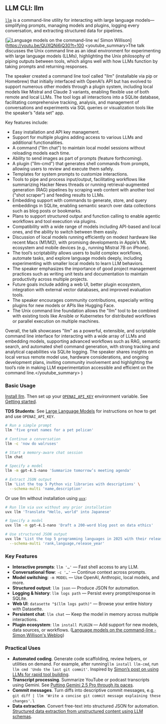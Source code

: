## LLM CLI: llm

[`llm`](https://pypi.org/project/llm) is a command-line utility for interacting with large language models—simplifying prompts, managing models and plugins, logging every conversation, and extracting structured data for pipelines.

[![Language models on the command-line w/ Simon Willison](https://i.ytimg.com/vi_webp/QUXQNi6jQ30/sddefault.webp)](https://youtu.be/QUXQNi6jQ30?t=100
<youtube_summary>The talk discusses the Unix command line as an ideal environment for experimenting with large language models (LLMs), highlighting the Unix philosophy of piping outputs between tools, which aligns well with how LLMs function by taking prompts and returning responses.

The speaker created a command line tool called "llm" (installable via pip or Homebrew) that initially interfaced with OpenAI’s API but has evolved to support numerous other models through a plugin system, including local models like Mistral and Claude 3 variants, enabling flexible use of both remote and local LLMs. The tool logs all interactions into a SQLite database, facilitating comprehensive tracking, analysis, and management of conversations and experiments via SQL queries or visualization tools like the speaker’s "data set" app.

Key features include:
- Easy installation and API key management.
- Support for multiple plugins adding access to various LLMs and additional functionalities.
- A command ("llm chat") to maintain local model sessions without reloading models each time.
- Ability to send images as part of prompts (feature forthcoming).
- A plugin ("llm-cmd") that generates shell commands from prompts, allowing users to review and execute them safely.
- Templates for system prompts to customize interactions.
- Tools to pipe and process input/output, facilitating workflows like summarizing Hacker News threads or running retrieval-augmented generation (RAG) pipelines by scraping web content with another tool ("shot scraper") and feeding results to LLMs.
- Embedding support with commands to generate, store, and query embeddings in SQLite, enabling semantic search over data collections such as blog posts or bookmarks.
- Plans to support structured output and function calling to enable agentic workflows and tool execution via plugins.
- Compatibility with a wide range of models including API-based and local ones, and the ability to switch between them easily.
- Discussion of local models running efficiently on modest hardware like recent Macs (M1/M2), with promising developments in Apple’s ML ecosystem and mobile devices (e.g., running Mistral 7B on iPhone).
- The tool’s scriptability allows users to build complex workflows, automate tasks, and explore language models deeply, including experimenting with smaller local models to learn LLM behaviors.
- The speaker emphasizes the importance of good project management practices such as writing unit tests and documentation to maintain productivity across multiple projects.
- Future goals include adding a web UI, better plugin ecosystem, integration with external vector databases, and improved evaluation tools.
- The speaker encourages community contributions, especially writing plugins for new models or APIs like Hugging Face.
- The Unix command line foundation allows the "llm" tool to be combined with existing tools like Ansible or Kubernetes for distributed workflows or parallel execution on multiple machines.

Overall, the talk showcases "llm" as a powerful, extensible, and scriptable command line interface for interacting with a wide array of LLMs and embedding models, supporting advanced workflows such as RAG, semantic search, and automated shell command generation, with strong tracking and analytical capabilities via SQLite logging. The speaker shares insights on local versus remote model use, hardware considerations, and ongoing development plans, inviting community involvement and highlighting the tool’s role in making LLM experimentation accessible and efficient on the command line.</youtube_summary>
)

### Basic Usage

[Install llm](https://github.com/simonw/llm#installation). Then set up your [`OPENAI_API_KEY`](https://platform.openai.com/api-keys) environment variable. See [Getting started](https://github.com/simonw/llm?tab=readme-ov-file#getting-started).

**TDS Students**: See [Large Language Models](large-language-models.md) for instructions on how to get and use `OPENAI_API_KEY`.

```bash
# Run a simple prompt
llm 'five great names for a pet pelican'

# Continue a conversation
llm -c 'now do walruses'

# Start a memory-aware chat session
llm chat

# Specify a model
llm -m gpt-4.1-nano 'Summarize tomorrow’s meeting agenda'

# Extract JSON output
llm 'List the top 5 Python viz libraries with descriptions' \
  --schema-multi 'name,description'
```

Or use llm without installation using [`uvx`](uv.md):

```bash
# Run llm via uvx without any prior installation
uvx llm 'Translate "Hello, world" into Japanese'

# Specify a model
uvx llm -m gpt-4.1-nano 'Draft a 200-word blog post on data ethics'

# Use structured JSON output
uvx llm 'List the top 5 programming languages in 2025 with their release years' \
  --schema-multi 'rank,language,release_year'
```

### Key Features

- **Interactive prompts**: `llm '…'` — Fast shell access to any LLM.
- **Conversational flow**: `-c '…'` — Continue context across prompts.
- **Model switching**: `-m MODEL` — Use OpenAI, Anthropic, local models, and more.
- **Structured output**: `llm json` — Produce JSON for automation.
- **Logging & history**: `llm logs path` — Persist every prompt/response in SQLite.
- **Web UI**: `datasette "$(llm logs path)"` — Browse your entire history with Datasette.
- **Persistent chat**: `llm chat` — Keep the model in memory across multiple interactions.
- **Plugin ecosystem**: `llm install PLUGIN` — Add support for new models, data sources, or workflows. ([Language models on the command-line - Simon Willison's Weblog](https://simonwillison.net/2024/Jun/17/cli-language-models/?utm_source=chatgpt.com))

### Practical Uses

- **Automated coding**. Generate code scaffolding, review helpers, or utilities on demand. For example, after running`llm install llm-cmd`, run `llm cmd 'Undo the last git commit'`. Inspired by [Simon’s post on using LLMs for rapid tool building](https://simonwillison.net/2025/Mar/11/using-llms-for-code/).
- **Transcript processing**. Summarize YouTube or podcast transcripts using Gemini. See [Putting Gemini 2.5 Pro through its paces](https://www.macstories.net/mac/llm-youtube-transcripts-with-claude-and-gemini-in-shortcuts/).
- **Commit messages**. Turn diffs into descriptive commit messages, e.g. `git diff | llm 'Write a concise git commit message explaining these changes'`. \
- **Data extraction**. Convert free-text into structured JSON for automation. [Structured data extraction from unstructured content using LLM schemas](https://simonwillison.net/2025/Feb/28/llm-schemas/).
